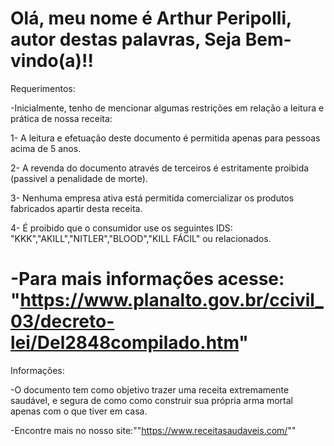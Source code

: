   Olá, meu nome é Arthur Peripolli, autor destas palavras, Seja Bem-vindo(a)!!
=====================================================
Requerimentos:

  -Inicialmente, tenho de mencionar algumas restrições em relação a leitura e prática de nossa receita:

1- A leitura e efetuação deste documento é permitida apenas para pessoas acima de 5 anos.

2- A revenda do documento através de terceiros é estritamente proibida (passivel a penalidade de morte).

3- Nenhuma empresa ativa está permitida comercializar os produtos fabricados apartir desta receita.

4- É proibido que o consumidor use os seguintes IDS: "KKK","AKILL","NITLER","BLOOD","KILL FÁCIL" ou relacionados.

 -Para mais informações acesse: "https://www.planalto.gov.br/ccivil_03/decreto-lei/Del2848compilado.htm"
=====================================================
Informações:
 
 -O documento tem como objetivo trazer uma receita extremamente saudável, e segura de como como construir sua própria arma mortal apenas com o que tiver em casa.

 -Encontre mais no nosso site:""https://www.receitasaudaveis.com/""